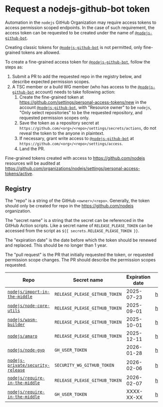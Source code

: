# Request a nodejs-github-bot token

Automation in the `nodejs` GitHub Organization may require access tokens to
access permission scoped endpoints. In the case of such requirement, the access
token can be requested to be created under the name of [`@nodejs-github-bot`][].

Creating classic tokens for [`@nodejs-github-bot`][] is not permitted, only
fine-grained tokens are allowed.

To create a fine-grained access token for [`@nodejs-github-bot`][], follow the
steps as:

1. Submit a PR to add the requested repo in the registry below, and describe
   expected permission scopes.
1. A TSC member or a build WG member (who has access to the [`@nodejs-github-bot`][]
   account) needs to take following action:
    1. Create the fine-grained token at https://github.com/settings/personal-access-tokens/new
       in the account [`@nodejs-github-bot`][], with "Resource owner" to be
       `nodejs`, "Only select repositories" to be the requested repository,
       and requested permission scopes only.
    1. Save the token as a repository secret at `https://github.com/<org>/<repo>/settings/secrets/actions`,
       do not reveal the token to the anyone in plaintext.
    1. If necessary, grant write access to [`@nodejs-github-bot`][] at
       `https://github.com/<org>/<repo>/settings/access`.
    1. Land the PR.

Fine-grained tokens created with access to https://github.com/nodejs resources will
be audited at https://github.com/organizations/nodejs/settings/personal-access-tokens/active.

## Registry

The "repo" is a string of the GitHub `<owner>/<repo>`. Generally, the token should
only be created for repo in the https://github.com/nodejs organization.

The "secret name" is a string that the secret can be referenced in the GitHub Action
scripts. Like a secret name of `RELEASE_PLEASE_TOKEN` can be accessed from the script
as `${{ secrets.RELEASE_PLEASE_TOKEN }}`.

The "expiration date" is the date before which the token should be renewed and
replaced. This should be no longer than 1 year.

The "pull request" is the PR that initially requested the token, or requested
permission scope changes. The PR should describe the permission scopes requested.

Repo                                  | Secret name                   | Expiration date | Pull Request                               |
---                                   | ---                           | ---             | ---                                        |
[`nodejs/import-in-the-middle`][]     | `RELEASE_PLEASE_GITHUB_TOKEN` | 2025-07-23      | <https://github.com/nodejs/admin/pull/902> |
[`nodejs/node-core-utils`][]          | `RELEASE_PLEASE_GITHUB_TOKEN` | 2025-09-01      | <https://github.com/nodejs/admin/pull/915> |
[`nodejs/wasm-builder`][]             | `RELEASE_PLEASE_GITHUB_TOKEN` | 2025-10-01      | <https://github.com/nodejs/admin/pull/926> |
[`nodejs/amaro`][]                    | `RELEASE_PLEASE_GITHUB_TOKEN` | 2025-12-11      | <https://github.com/nodejs/admin/pull/933> |
[`nodejs/node-gyp`][]                 | `GH_USER_TOKEN`               | 2026-01-28      | <https://github.com/nodejs/admin/pull/935> |
[`nodejs-private/security-release`][] | `SECURITY_WG_GITHUB_TOKEN`    | 2026-02-06      | <https://github.com/nodejs/admin/pull/950> |
[`nodejs/require-in-the-middle`][]    | `RELEASE_PLEASE_GITHUB_TOKEN` | 2026-02-07      | <https://github.com/nodejs/admin/pull/951> |
[`nodejs/require-in-the-middle`][]    | `GH_USER_TOKEN`               | XXXX-XX-XX      | <https://github.com/nodejs/admin/pull/966> |

[`@nodejs-github-bot`]: https://github.com/nodejs-github-bot
[`nodejs-private/security-release`]: https://github.com/nodejs-private/security-release
[`nodejs/amaro`]: https://github.com/nodejs/amaro
[`nodejs/import-in-the-middle`]: https://github.com/nodejs/import-in-the-middle
[`nodejs/node-core-utils`]: https://github.com/nodejs/node-core-utils
[`nodejs/node-gyp`]: https://github.com/nodejs/node-gyp
[`nodejs/nodejs.org`]: https://github.com/nodejs/nodejs.org
[`nodejs/require-in-the-middle`]: https://github.com/nodejs/require-in-the-middle
[`nodejs/wasm-builder`]: https://github.com/nodejs/wasm-builder
